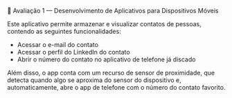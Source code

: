 📱 Avaliação 1 — Desenvolvimento de Aplicativos para Dispositivos Móveis

  Este aplicativo permite armazenar e visualizar contatos de
  pessoas, contendo as seguintes funcionalidades:

  - Acessar o e-mail do contato
  - Acessar o perfil do LinkedIn do contato
  - Abrir o número do contato no aplicativo de telefone já discado

  Além disso, o app conta com um recurso de sensor de proximidade,
  que detecta quando algo se aproxima do sensor do dispositivo e,
  automaticamente, abre o app de telefone com o número do contato favorito.
